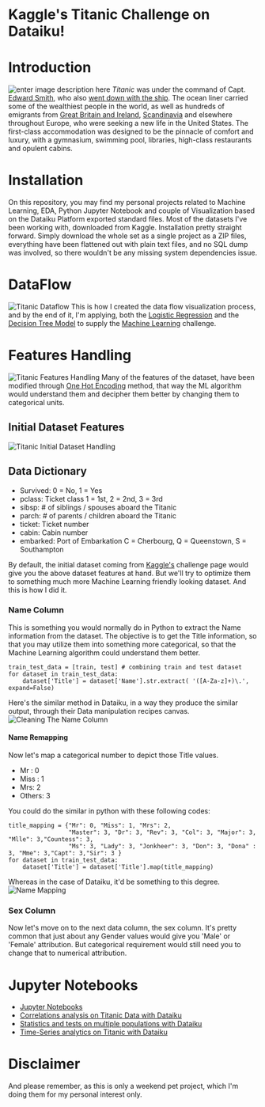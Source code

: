 
# Kaggle's  Titanic Challenge on Dataiku!



# Introduction
![enter image description here](/images/titanic.jpg)
_Titanic_  was under the command of Capt.  [Edward Smith](https://en.wikipedia.org/wiki/Edward_Smith_(sea_captain) "Edward Smith (sea captain)"), who also  [went down with the ship](https://en.wikipedia.org/wiki/The_captain_goes_down_with_the_ship "The captain goes down with the ship"). The ocean liner carried some of the wealthiest people in the world, as well as hundreds of emigrants from  [Great Britain and Ireland](https://en.wikipedia.org/wiki/United_Kingdom_of_Great_Britain_and_Ireland "United Kingdom of Great Britain and Ireland"),  [Scandinavia](https://en.wikipedia.org/wiki/Scandinavia "Scandinavia")  and elsewhere throughout Europe, who were seeking a new life in the United States. The first-class accommodation was designed to be the pinnacle of comfort and luxury, with a gymnasium, swimming pool, libraries, high-class restaurants and opulent cabins. 

# Installation
On this repository, you may find my personal projects related to Machine Learning, EDA, Python Jupyter Notebook and couple of Visualization based on the Dataiku Platform exported standard files. Most of the datasets I've been working with, downloaded from Kaggle. Installation pretty straight forward. Simply download the whole set as a single project as a ZIP files, everything have been flattened out with plain text files, and no SQL dump was involved, so there wouldn't be any missing system dependencies issue.

# DataFlow
![Titanic Dataflow](/images/dataflow.png)
This is how I created the data flow visualization process, and by the end of it, I'm applying, both the [Logistic Regression](https://en.wikipedia.org/wiki/Logistic_regression#:~:text=Logistic%20regression%20is%20a%20statistical,a%20form%20of%20binary%20regression%29.) and the [Decision Tree Model](https://en.wikipedia.org/wiki/Decision_tree_learning) to supply the [Machine Learning](https://en.wikipedia.org/wiki/Machine_learning) challenge.

# Features Handling
![Titanic Features Handling](/images/features-handling.png)
Many of the features of the dataset, have been modified through [One Hot Encoding](https://hackernoon.com/what-is-one-hot-encoding-why-and-when-do-you-have-to-use-it-e3c6186d008f) method, that way the ML algorithm would understand them and decipher them better by changing them to categorical units.

## Initial Dataset Features
![Titanic Initial Dataset Handling](/images/initial-dataset.png)

## Data Dictionary
- Survived: 0 = No, 1 = Yes
- pclass: Ticket class 1 = 1st, 2 = 2nd, 3 = 3rd
- sibsp: # of siblings / spouses aboard the Titanic
- parch: # of parents / children aboard the Titanic
- ticket: Ticket number
- cabin: Cabin number
- embarked: Port of Embarkation C = Cherbourg, Q = Queenstown, S = Southampton

By default, the initial dataset coming from [Kaggle's](https://www.kaggle.com/c/titanic/data) challenge page would give you the above dataset features at hand. But we'll try to optimize them to something much more Machine Learning friendly looking dataset. And this is how I did it.

### Name Column

This is something you would normally do in Python to extract the Name information from the dataset. The objective is to get the Title information, so that you may utilize them into something more categorical, so that the Machine Learning algorithm could understand them better.
 
    train_test_data = [train, test] # combining train and test dataset
    for dataset in train_test_data:
        dataset['Title'] = dataset['Name'].str.extract( '([A-Za-z]+)\.', expand=False)  

Here's the similar method in Dataiku, in a way they produce the similar output, through their Data manipulation recipes canvas.
![Cleaning The Name Column](/images/cleaning-name.png)

#### Name Remapping
Now let's map a categorical number to depict those Title values.
- Mr : 0  
- Miss : 1  
- Mrs: 2  
- Others: 3

You could do the similar in python with these following codes:

    title_mapping = {"Mr": 0, "Miss": 1, "Mrs": 2, 
                     "Master": 3, "Dr": 3, "Rev": 3, "Col": 3, "Major": 3, "Mlle": 3,"Countess": 3,
                     "Ms": 3, "Lady": 3, "Jonkheer": 3, "Don": 3, "Dona" : 3, "Mme": 3,"Capt": 3,"Sir": 3 }
    for dataset in train_test_data:
        dataset['Title'] = dataset['Title'].map(title_mapping)

Whereas in the case of Dataiku, it'd be something to this degree.
![Name Mapping](/images/mapping-name.png)

### Sex Column
Now let's move on to the next data column, the sex column. It's pretty common that just about any Gender values would give you 'Male' or 'Female' attribution. But categorical requirement would still need you to change that to numerical attribution.


# Jupyter Notebooks
- [Jupyter Notebooks](https://github.com/leonism/Dataiku-Titanic/tree/master/ipython_notebooks/.ipynb_checkpoints) 
- [Correlations analysis on Titanic Data with Dataiku](https://github.com/leonism/Dataiku-Titanic/blob/master/ipython_notebooks/.ipynb_checkpoints/Correlations%20analysis%20on%20Titanic_prepared%20%28admin%29-checkpoint.ipynb) 
- [Statistics and tests on multiple populations with Dataiku](https://github.com/leonism/Dataiku-Titanic/blob/master/ipython_notebooks/.ipynb_checkpoints/Statistics%20and%20tests%20on%20multiple%20populations%20on%20train-checkpoint.ipynb "Statistics and tests on multiple populations with Dataiku")
- [Time-Series analytics on Titanic with Dataiku](https://github.com/leonism/Dataiku-Titanic/blob/master/ipython_notebooks/.ipynb_checkpoints/Time-Series%20analytics%20on%20Titanic_prepared%20(admin)-checkpoint.ipynb "Time-Series analytics on Titanic_prepared (admin)-checkpoint.ipynb")


# Disclaimer
And please remember, as this is only a weekend pet project, which I'm doing them for my personal interest only.